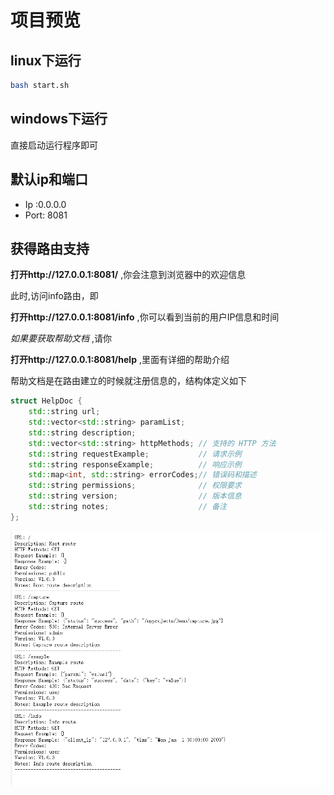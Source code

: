 # 项目预览

## linux下运行

```bash
bash start.sh
```

## windows下运行

直接启动运行程序即可

## 默认ip和端口

- Ip :0.0.0.0
- Port: 8081

## 获得路由支持

**打开http://127.0.0.1:8081/** ,你会注意到浏览器中的欢迎信息

此时,访问info路由，即

**打开http://127.0.0.1:8081/info** ,你可以看到当前的用户IP信息和时间

*如果要获取帮助文档* ,请你

**打开http://127.0.0.1:8081/help** ,里面有详细的帮助介绍

帮助文档是在路由建立的时候就注册信息的，结构体定义如下

```cpp
struct HelpDoc {
    std::string url;
    std::vector<std::string> paramList;
    std::string description;
    std::vector<std::string> httpMethods; // 支持的 HTTP 方法
    std::string requestExample;           // 请求示例
    std::string responseExample;          // 响应示例
    std::map<int, std::string> errorCodes;// 错误码和描述
    std::string permissions;              // 权限要求
    std::string version;                  // 版本信息
    std::string notes;                    // 备注
};
```

![alt text](snapshot/{7AAE425C-F03C-4A4B-9AF0-694E0C760633}.png)
